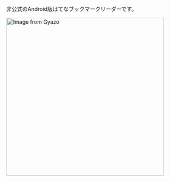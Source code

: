 非公式のAndroid版はてなブックマークリーダーです。

<img src="https://i.gyazo.com/0c4002bc591a3c0d3576e3cb28c0ac0d.png" alt="Image from Gyazo" width="415"/>

